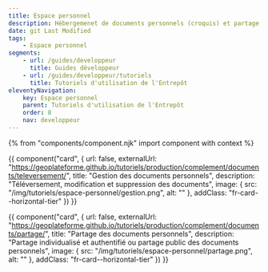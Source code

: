 ```yaml
---
title: Espace personnel
description: Hébergemenet de documents personnels (croquis) et partage
date: git Last Modified
tags:
    - Espace personnel
segments:
    - url: /guides/developpeur
      title: Guides développeur
    - url: /guides/developpeur/tutoriels
      title: Tutoriels d'utilisation de l'Entrepôt
eleventyNavigation:
    key: Espace personnel
    parent: Tutoriels d'utilisation de l'Entrepôt
    order: 8
    nav: developpeur
---
```


{% from "components/component.njk" import component with context %}

<div class="fr-grid-row--gutters fr-mb-1w">

<div class="fr-col fr-col-md-12">

{{ component("card", {
    url: false,
    externalUrl: "https://geoplateforme.github.io/tutoriels/production/complement/documents/televersement/",
    title: "Gestion des documents personnels",
    description: "Téléversement, modification et suppression des documents",
    image: {
        src: "/img/tutoriels/espace-personnel/gestion.png",
        alt: ""
    },
    addClass: "fr-card--horizontal-tier"
}) }}

</div>

<div class="fr-col fr-col-md-12">

{{ component("card", {
    url: false,
    externalUrl: "https://geoplateforme.github.io/tutoriels/production/complement/documents/partage/",
    title: "Partage des documents personnels",
    description: "Partage individualisé et authentifié ou partage public des documents personnels",
    image: {
        src: "/img/tutoriels/espace-personnel/partage.png",
        alt: ""
    },
    addClass: "fr-card--horizontal-tier"
}) }}

</div>

</div>
